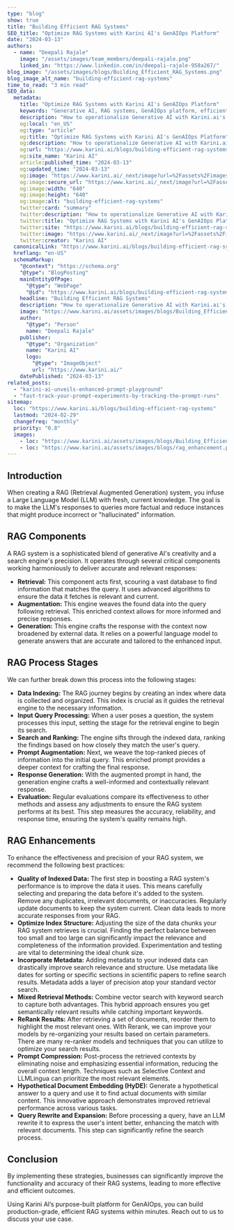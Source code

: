 ```yaml
---
type: "blog"
show: true
title: "Building Efficient RAG Systems"
SEO_title: "Optimize RAG Systems with Karini AI's GenAIOps Platform"
date: "2024-03-13"
authors:
  - name: "Deepali Rajale"
    image: "/assets/images/team_members/deepali-rajale.png"
    linked_in: "https://www.linkedin.com/in/deepali-rajale-958a267/"
blog_image: "/assets/images/blogs/Building_Efficient_RAG_Systems.png"
blog_image_alt_name: "building-efficient-rag-systems"
time_to_read: "3 min read"
SEO_data:
  metadata:
    title: "Optimize RAG Systems with Karini AI's GenAIOps Platform"
    keywords: "Generative AI, RAG systems, GenAIOps platform, efficient response generation, data indexing, AI augmentation"
    description: "How to operationalize Generative AI with Karini.ai's GenAI Orchestration platform, enhance RAG for precision and speed in response generation."
    og:local: "en_US"
    og:type: "article"
    og:title: "Optimize RAG Systems with Karini AI's GenAIOps Platform"
    og:description: "How to operationalize Generative AI with Karini.ai's GenAI Orchestration platform, enhance RAG for precision and speed in response generation."
    og:url: "https://www.karini.ai/blogs/building-efficient-rag-systems"
    og:site_name: "Karini AI"
    article:published_time: "2024-03-13"
    og:updated_time: "2024-03-13"
    og:image: "https://www.karini.ai/_next/image?url=%2Fassets%2Fimages%2Fblogs%2FBuilding_Efficient_RAG_Systems.png&w=640&q=75"
    og:image:secure_url: "https://www.karini.ai/_next/image?url=%2Fassets%2Fimages%2Fblogs%2FBuilding_Efficient_RAG_Systems.png&w=640&q=75"
    og:image:width: "640"
    og:image:height: "640"
    og:image:alt: "building-efficient-rag-systems"
    twitter:card: "summary"
    twitter:description: "How to operationalize Generative AI with Karini.ai's GenAI Orchestration platform, enhance RAG for precision and speed in response generation."
    twitter:title: "Optimize RAG Systems with Karini AI's GenAIOps Platform"
    twitter:site: "https://www.karini.ai/blogs/building-efficient-rag-systems"
    twitter:image: "https://www.karini.ai/_next/image?url=%2Fassets%2Fimages%2Fblogs%2FBuilding_Efficient_RAG_Systems.png&w=640&q=75"
    twitter:creator: "Karini AI"
  canonicalLink: "https://www.karini.ai/blogs/building-efficient-rag-systems"
  hreflang: "en-US"
  schemaMarkup:
    "@context": "https://schema.org"
    "@type": "BlogPosting"
    mainEntityOfPage:
      "@type": "WebPage"
      "@id": "https://www.karini.ai/blogs/building-efficient-rag-systems"
    headline: "Building Efficient RAG Systems"
    description: "How to operationalize Generative AI with Karini.ai's GenAI Orchestration platform, enhance RAG for precision and speed in response generation."
    image: "https://www.karini.ai/assets/images/blogs/Building_Efficient_RAG_Systems.png"
    author:
      "@type": "Person"
      name: "Deepali Rajale"
    publisher:
      "@type": "Organization"
      name: "Karini AI"
      logo:
        "@type": "ImageObject"
        url: "https://www.karini.ai/"
    datePublished: "2024-03-13"
related_posts:
  - "karini-ai-unveils-enhanced-prompt-playground"
  - "fast-track-your-prompt-experiments-by-tracking-the-prompt-runs"
sitemap:
  loc: "https://www.karini.ai/blogs/building-efficient-rag-systems"
  lastmod: "2024-02-29"
  changefreq: "monthly"
  priority: "0.8"
  images:
    - loc: "https://www.karini.ai/assets/images/blogs/Building_Efficient_RAG_Systems.png"
    - loc: "https://www.karini.ai/assets/images/blogs/rag_enhancement.png"
---
```


## Introduction

When creating a RAG (Retrieval Augmented Generation) system, you infuse a Large Language Model (LLM) with fresh, current knowledge. The goal is to make the LLM's responses to queries more factual and reduce instances that might produce incorrect or "hallucinated" information.

## RAG Components

A RAG system is a sophisticated blend of generative AI's creativity and a search engine's precision. It operates through several critical components working harmoniously to deliver accurate and relevant responses:

- **Retrieval:** This component acts first, scouring a vast database to find information that matches the query. It uses advanced algorithms to ensure the data it fetches is relevant and current.
- **Augmentation:** This engine weaves the found data into the query following retrieval. This enriched context allows for more informed and precise responses.
- **Generation:** This engine crafts the response with the context now broadened by external data. It relies on a powerful language model to generate answers that are accurate and tailored to the enhanced input.

## RAG Process Stages

We can further break down this process into the following stages:

- **Data Indexing:** The RAG journey begins by creating an index where data is collected and organized. This index is crucial as it guides the retrieval engine to the necessary information.
- **Input Query Processing:** When a user poses a question, the system processes this input, setting the stage for the retrieval engine to begin its search.
- **Search and Ranking:** The engine sifts through the indexed data, ranking the findings based on how closely they match the user's query.
- **Prompt Augmentation:** Next, we weave the top-ranked pieces of information into the initial query. This enriched prompt provides a deeper context for crafting the final response.
- **Response Generation:** With the augmented prompt in hand, the generation engine crafts a well-informed and contextually relevant response.
- **Evaluation:** Regular evaluations compare its effectiveness to other methods and assess any adjustments to ensure the RAG system performs at its best. This step measures the accuracy, reliability, and response time, ensuring the system's quality remains high.

## RAG Enhancements

To enhance the effectiveness and precision of your RAG system, we recommend the following best practices:

- **Quality of Indexed Data:** The first step in boosting a RAG system's performance is to improve the data it uses. This means carefully selecting and preparing the data before it's added to the system. Remove any duplicates, irrelevant documents, or inaccuracies. Regularly update documents to keep the system current. Clean data leads to more accurate responses from your RAG.
- **Optimize Index Structure:** Adjusting the size of the data chunks your RAG system retrieves is crucial. Finding the perfect balance between too small and too large can significantly impact the relevance and completeness of the information provided. Experimentation and testing are vital to determining the ideal chunk size.
- **Incorporate Metadata:** Adding metadata to your indexed data can drastically improve search relevance and structure. Use metadata like dates for sorting or specific sections in scientific papers to refine search results. Metadata adds a layer of precision atop your standard vector search.
- **Mixed Retrieval Methods:** Combine vector search with keyword search to capture both advantages. This hybrid approach ensures you get semantically relevant results while catching important keywords.
- **ReRank Results:** After retrieving a set of documents, reorder them to highlight the most relevant ones. With Rerank, we can improve your models by re-organizing your results based on certain parameters. There are many re-ranker models and techniques that you can utilize to optimize your search results.
- **Prompt Compression:** Post-process the retrieved contexts by eliminating noise and emphasizing essential information, reducing the overall context length. Techniques such as Selective Context and LLMLingua can prioritize the most relevant elements.
- **Hypothetical Document Embedding (HyDE):** Generate a hypothetical answer to a query and use it to find actual documents with similar content. This innovative approach demonstrates improved retrieval performance across various tasks.
- **Query Rewrite and Expansion:** Before processing a query, have an LLM rewrite it to express the user's intent better, enhancing the match with relevant documents. This step can significantly refine the search process.

## Conclusion

By implementing these strategies, businesses can significantly improve the functionality and accuracy of their RAG systems, leading to more effective and efficient outcomes.

Using Karini AI’s purpose-built platform for GenAIOps, you can build production-grade, efficient RAG systems within minutes. Reach out to us to discuss your use case.

